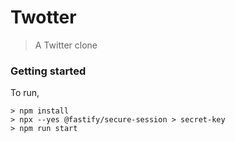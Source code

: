 # Twotter

> A Twitter clone

### Getting started

To run,

```
> npm install
> npx --yes @fastify/secure-session > secret-key
> npm run start
````